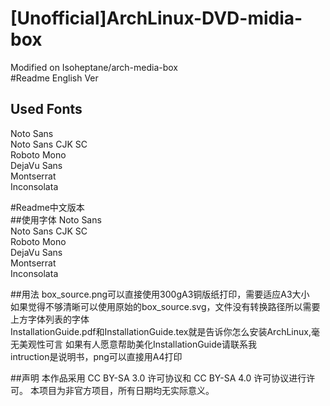 # [Unofficial]ArchLinux-DVD-midia-box
Modified on Isoheptane/arch-media-box  
#Readme English Ver
## Used Fonts
Noto Sans  
Noto Sans CJK SC  
Roboto Mono  
DejaVu Sans  
Montserrat  
Inconsolata  

#Readme中文版本  
##使用字体
Noto Sans  
Noto Sans CJK SC  
Roboto Mono  
DejaVu Sans  
Montserrat  
Inconsolata  

##用法
box_source.png可以直接使用300gA3铜版纸打印，需要适应A3大小  
如果觉得不够清晰可以使用原始的box_source.svg，文件没有转换路径所以需要上方字体列表的字体  
InstallationGuide.pdf和InstallationGuide.tex就是告诉你怎么安装ArchLinux,毫无美观性可言
如果有人愿意帮助美化InstallationGuide请联系我  
intruction是说明书，png可以直接用A4打印

##声明
本作品采用 CC BY-SA 3.0 许可协议和 CC BY-SA 4.0 许可协议进行许可。
本项目为非官方项目，所有日期均无实际意义。
